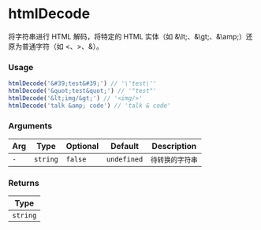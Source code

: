 # htmlDecode
      
将字符串进行 HTML 解码，将特定的 HTML 实体（如 &\lt;、&\gt;、&\amp;）还原为普通字符（如 <、>、&）。

### Usage

```ts
htmlDecode('&#39;test&#39;') // '\'test\''
htmlDecode('&quot;test&quot;') // '"test"'
htmlDecode('&lt;img/&gt;') // '<img/>'
htmlDecode('talk &amp; code') // 'talk & code'
```

      
### Arguments
      
| Arg | Type | Optional | Default | Description |
| --- | --- | --- | --- | --- |
| `-` | `string` | `false` | `undefined` | `待转换的字符串` |
      
### Returns

| Type |
| ---  |
| `string`  |